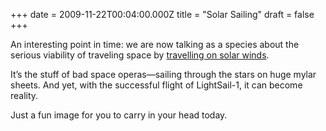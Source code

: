 +++
date = 2009-11-22T00:04:00.000Z
title = "Solar Sailing"
draft = false
+++


<div><p>An interesting point in time: we are now talking as a species about the serious viability of traveling space by <a href="http://www.google.com/search?q=http://www.nytimes.com/2009/11/10/science/space/10solar.html">travelling on solar winds</a>.</p>
<p>It&#8217;s the stuff of bad space operas&#8212;sailing through the stars on huge mylar sheets. And yet, with the successful flight of LightSail-1, it can become reality.</p>
<p>Just a fun image for you to carry in your head today.</p></div>